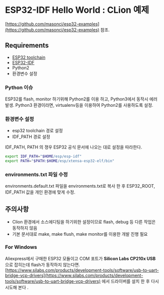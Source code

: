 # ESP32-IDF Hello World : CLion 예제

[https://github.com/masoncj/esp32-examples](https://github.com/masoncj/esp32-examples) 참조.

## Requirements
- [ESP32 toolchain](https://docs.espressif.com/projects/esp-idf/en/latest/get-started/index.html#setup-toolchain)
- [ESP32-IDF](https://docs.espressif.com/projects/esp-idf/en/latest/get-started/index.html#get-esp-idf)
- Python2
- 환경변수 설정

### Python 이슈

ESP32를 flash, monitor 하기위해 Python2를 이용 하고, Python3에서 동작시 에러 발생.
Python3 환경이라면, virtualenv등을 이용하여 Python2를 사용하도록 설정.

### 환경변수 설정
- esp32 toolchain 경로 설정
- IDF_PATH 경로 설정

IDF_PATH, PATH 의 졍우 ESP32 공식 문서에 나오는 대로 설정을 따라한다.

```bash
export IDF_PATH="$HOME/esp/esp-idf"
export PATH="$PATH:$HOME/esp/xtensa-esp32-elf/bin"
```


### environments.txt 파일 수정
environments.default.txt 파일을 environments.txt로 복사 한 후 ESP32_ROOT, IDF_PATH 값을 개인 환경에 맞게 수정.

## 주의사항

- Clion 환경에서 소스에디팅을 하기위한 설정이므로 flash, debug 등 다른 작업은 동작하지 않음
- 기본 문서대로 make, make flush, make monitor를 이용한 개발 진행 필요

### For Windows

Aliexpress에서 구매한 ESP32 모듈이고 COM 포트가 **Silicon Labs CP210x USB** 으로 잡히는데 flash가 동작하지 않는다면.
[https://www.silabs.com/products/development-tools/software/usb-to-uart-bridge-vcp-drivers](https://www.silabs.com/products/development-tools/software/usb-to-uart-bridge-vcp-drivers) 에서 드라이버를 설치 한 후 다시 시도해 본다 . 